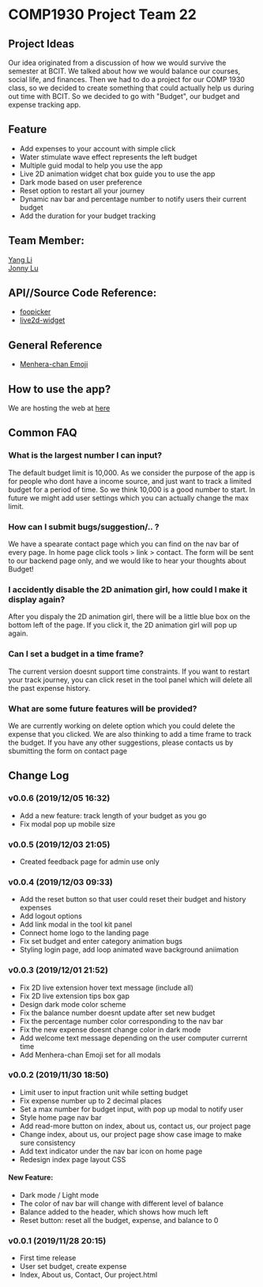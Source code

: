 # COMP1930 Project Team 22

## Project Ideas

Our idea originated from a discussion of how we would survive the semester at BCIT. We talked about how we would balance our courses, social life, and finances. Then we had to do a project for our COMP 1930 class, so we decided to create something that could actually help us during out time with BCIT. So we decided to go with "Budget", our budget and expense tracking app.

## Feature

- Add expenses to your account with simple click
- Water stimulate wave effect represents the left budget
- Multiple guid modal to help you use the app
- Live 2D animation widget chat box guide you to use the app
- Dark mode based on user preference
- Reset option to restart all your journey
- Dynamic nav bar and percentage number to notify users their current budget
- Add the duration for your budget tracking


## Team Member: 

[Yang Li](https://github.com/yang052513)  <br>
[Jonny Lu](https://github.com/lynnoj)

## API//Source Code Reference:

- [foopicker](https://github.com/yogasaikrishna/foopicker)
- [live2d-widget](https://live2d.com)

## General Reference

- [Menhera-chan Emoji](https://www.pixiv.net/member.php?id=2302136)

## How to use the app?
We are hosting the web at [here](comp1930-inclass.firebaseapp.com)

## Common FAQ
### What is the largest number I can input?
The default budget limit is 10,000. As we consider the purpose of the app is for people who dont have a income source, and just want to track a limited budget for a period of time. So we think 10,000 is a good number to start. In future we might add user settings which you can actually change the max limit.

### How can I submit bugs/suggestion/.. ?
We have a spearate contact page which you can find on the nav bar of every page. In home page click tools > link > contact. 
The form will be sent to our backend page only, and we would like to hear your thoughts about Budget!

### I accidently disable the 2D animation girl, how could I make it display again?
After you dispaly the 2D animation girl, there will be a little blue box on the bottom left of the page. If you click it, the 2D animation girl will pop up again.

### Can I set a budget in a time frame?
The current version doesnt support time constraints. If you want to restart your track journey, you can click reset in the tool panel which will delete all the past expense history.

### What are some future features will be provided?
We are currently working on delete option which you could delete the expense that you clicked. We are also thinking to add a time frame to track the budget. If you have any other suggestions, please contacts us by sbumitting the form on contact page

## Change Log
### v0.0.6 (2019/12/05 16:32)
- Add a new feature: track length of your budget as you go
- Fix modal pop up mobile size 

### v0.0.5 (2019/12/03 21:05)
- Created feedback page for admin use only

### v0.0.4 (2019/12/03 09:33)
- Add the reset button so that user could reset their budget and history expenses
- Add logout options
- Add link modal in the tool kit panel
- Connect home logo to the landing page
- Fix set budget and enter category animation bugs
- Styling login page, add loop animated wave background aniimation

### v0.0.3 (2019/12/01 21:52)
- Fix 2D live extension hover text message (include all)
- Fix 2D live extension tips box gap
- Design dark mode color scheme
- Fix the balance number doesnt update after set new budget
- Fix the percentage number color corresponding to the nav bar
- Fix the new expense doesnt change color in dark mode
- Add welcome text message depending on the user computer currernt time
- Add Menhera-chan Emoji set for all modals

### v0.0.2 (2019/11/30 18:50)
- Limit user to input fraction unit while setting budget
- Fix expense number up to 2 decimal places
- Set a max number for budget input, with pop up modal to notify user
- Style home page nav bar
- Add read-more button on index, about us, contact us, our project page
- Change index, about us, our project page show case image to make sure consistency
- Add text indicator under the nav bar icon on home page
- Redesign index page layout CSS
#### **New Feature:**
  - Dark mode / Light mode
  - The color of nav bar will change with different level of balance
  - Balance added to the header, which shows how much left
  - Reset button: reset all the budget, expense, and balance to 0

### v0.0.1 (2019/11/28 20:15)
- First time release
- User set budget, create expense
- Index, About us, Contact, Our project.html



